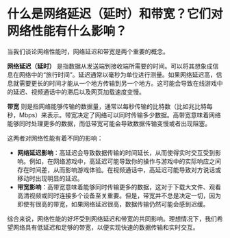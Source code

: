 # 什么是网络延迟（延时）和带宽？它们对网络性能有什么影响？

当我们谈论网络性能时，网络延迟和带宽是两个重要的概念。

**网络延迟（延时）** 是指数据从发送端到接收端所需要的时间。可以将其想象成信息在网络中的“旅行时间”。延迟通常以毫秒为单位进行测量。如果网络延迟高，信息就需要更长的时间才能从一个地方传输到另一个地方。这可能会导致在线游戏中的延迟、视频通话中的滞后以及网页加载速度变慢。

**带宽** 则是指网络能够传输的数据量，通常以每秒传输的比特数（比如兆比特每秒，Mbps）来表示。带宽决定了网络可以同时传输多少数据。高带宽意味着网络能够同时处理更多的数据，而低带宽可能会导致数据传输变慢或者出现阻塞。

这两者对网络性能有着不同的影响：

+ **网络延迟影响**：高延迟会导致数据传输的时间延长，从而使得实时交互受到影响。例如，在网络游戏中，高延迟可能导致你的操作与游戏中的实际响应之间存在时间差，从而影响游戏体验。在视频通话中，高延迟可能导致对方说话或移动时出现明显的延迟。
+ **带宽影响**：高带宽意味着能够同时传输更多的数据，这对于下载大文件、观看高清视频或同时连接多个设备至关重要。但是，带宽并不总是决定一切，因为即使有很高的带宽，如果网络延迟很高，数据传输仍然可能会感到迟缓。

综合来说，网络性能的好坏受到网络延迟和带宽的共同影响。理想情况下，我们希望网络具有低延迟和足够的带宽，以便实现快速的数据传输和实时交互。

